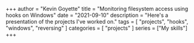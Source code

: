 +++
author = "Kevin Goyette"
title = "Monitoring filesystem access using hooks on Windows"
date = "2021-09-10"
description = "Here's a presentation of the projects I've worked on."
tags = [
    "projects",
    "hooks",
    "windows",
    "reversing"
]
categories = [
    "projects"
]
series = ["My skills"]
+++

